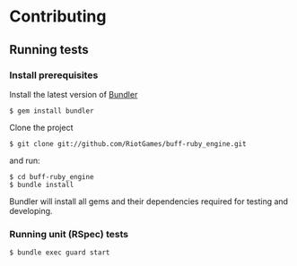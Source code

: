 # Contributing

## Running tests

### Install prerequisites

Install the latest version of [Bundler](http://gembundler.com)

    $ gem install bundler

Clone the project

    $ git clone git://github.com/RiotGames/buff-ruby_engine.git

and run:

    $ cd buff-ruby_engine
    $ bundle install

Bundler will install all gems and their dependencies required for testing and developing.

### Running unit (RSpec) tests

    $ bundle exec guard start
